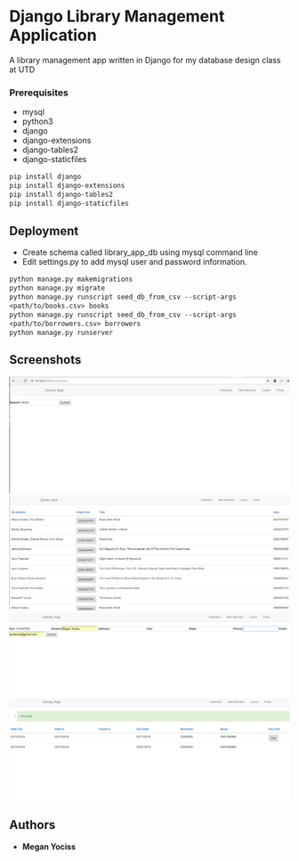 # Django Library Management Application

A library management app written in Django for my database design class at UTD

### Prerequisites

* mysql
* python3
* django
* django-extensions
* django-tables2
* django-staticfiles

```
pip install django
pip install django-extensions
pip install django-tables2
pip install django-staticfiles
```

## Deployment
* Create schema called library_app_db using mysql command line
* Edit settings.py to add mysql user and password information.

```
python manage.py makemigrations
python manage.py migrate
python manage.py runscript seed_db_from_csv --script-args <path/to/books.csv> books
python manage.py runscript seed_db_from_csv --script-args <path/to/borrowers.csv> borrowers
python manage.py runserver
```

## Screenshots
![collection index](/screenshots/collection_index.PNG "collection index")
![collection table](/screenshots/search_collection.PNG "search results styled with tables2")
![member form](/screenshots/new_member.PNG "form to add a new library member")
![loan table](/screenshots/loans_search.PNG?raw=true "loan table display")

## Authors

* **Megan Yociss**